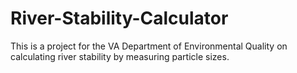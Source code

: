 # River-Stability-Calculator
This is a project for the VA Department of Environmental Quality on calculating river stability by measuring particle sizes.
